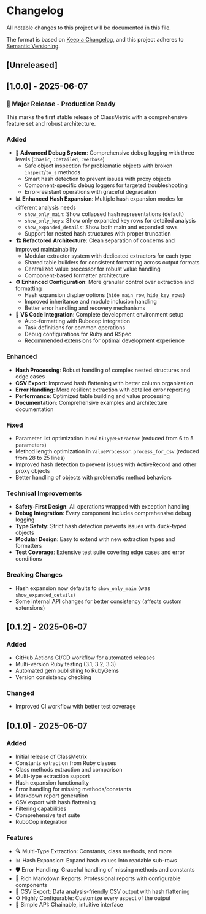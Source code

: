# Changelog

All notable changes to this project will be documented in this file.

The format is based on [Keep a Changelog](https://keepachangelog.com/en/1.0.0/),
and this project adheres to [Semantic Versioning](https://semver.org/spec/v2.0.0.html).

## [Unreleased]

## [1.0.0] - 2025-06-07

### 🎉 Major Release - Production Ready

This marks the first stable release of ClassMetrix with a comprehensive feature set and robust architecture.

### Added

- **🐛 Advanced Debug System**: Comprehensive debug logging with three levels (`:basic`, `:detailed`, `:verbose`)
  - Safe object inspection for problematic objects with broken `inspect`/`to_s` methods
  - Smart hash detection to prevent issues with proxy objects
  - Component-specific debug loggers for targeted troubleshooting
  - Error-resistant operations with graceful degradation
- **📊 Enhanced Hash Expansion**: Multiple hash expansion modes for different analysis needs
  - `show_only_main`: Show collapsed hash representations (default)
  - `show_only_keys`: Show only expanded key rows for detailed analysis
  - `show_expanded_details`: Show both main and expanded rows
  - Support for nested hash structures with proper truncation
- **🏗️ Refactored Architecture**: Clean separation of concerns and improved maintainability
  - Modular extractor system with dedicated extractors for each type
  - Shared table builders for consistent formatting across output formats
  - Centralized value processor for robust value handling
  - Component-based formatter architecture
- **⚙️ Enhanced Configuration**: More granular control over extraction and formatting
  - Hash expansion display options (`hide_main_row`, `hide_key_rows`)
  - Improved inheritance and module inclusion handling
  - Better error handling and recovery mechanisms
- **🔧 VS Code Integration**: Complete development environment setup
  - Auto-formatting with Rubocop integration
  - Task definitions for common operations
  - Debug configurations for Ruby and RSpec
  - Recommended extensions for optimal development experience

### Enhanced

- **Hash Processing**: Robust handling of complex nested structures and edge cases
- **CSV Export**: Improved hash flattening with better column organization
- **Error Handling**: More resilient extraction with detailed error reporting
- **Performance**: Optimized table building and value processing
- **Documentation**: Comprehensive examples and architecture documentation

### Fixed

- Parameter list optimization in `MultiTypeExtractor` (reduced from 6 to 5 parameters)
- Method length optimization in `ValueProcessor.process_for_csv` (reduced from 28 to 25 lines)
- Improved hash detection to prevent issues with ActiveRecord and other proxy objects
- Better handling of objects with problematic method behaviors

### Technical Improvements

- **Safety-First Design**: All operations wrapped with exception handling
- **Debug Integration**: Every component includes comprehensive debug logging
- **Type Safety**: Strict hash detection prevents issues with duck-typed objects
- **Modular Design**: Easy to extend with new extraction types and formatters
- **Test Coverage**: Extensive test suite covering edge cases and error conditions

### Breaking Changes

- Hash expansion now defaults to `show_only_main` (was `show_expanded_details`)
- Some internal API changes for better consistency (affects custom extensions)

## [0.1.2] - 2025-06-07

### Added

- GitHub Actions CI/CD workflow for automated releases
- Multi-version Ruby testing (3.1, 3.2, 3.3)
- Automated gem publishing to RubyGems
- Version consistency checking

### Changed

- Improved CI workflow with better test coverage

## [0.1.0] - 2025-06-07

### Added

- Initial release of ClassMetrix
- Constants extraction from Ruby classes
- Class methods extraction and comparison
- Multi-type extraction support
- Hash expansion functionality
- Error handling for missing methods/constants
- Markdown report generation
- CSV export with hash flattening
- Filtering capabilities
- Comprehensive test suite
- RuboCop integration

### Features

- 🔍 Multi-Type Extraction: Constants, class methods, and more
- 📊 Hash Expansion: Expand hash values into readable sub-rows
- 🛡️ Error Handling: Graceful handling of missing methods and constants
- 📝 Rich Markdown Reports: Professional reports with configurable components
- 📄 CSV Export: Data analysis-friendly CSV output with hash flattening
- ⚙️ Highly Configurable: Customize every aspect of the output
- 🚀 Simple API: Chainable, intuitive interface
